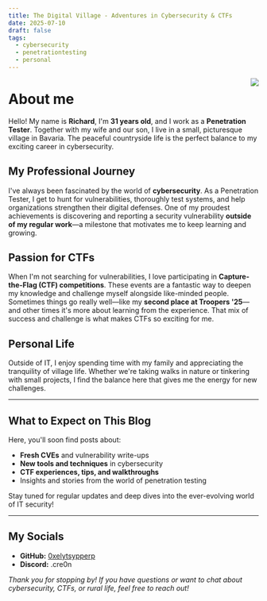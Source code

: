 ```yaml
---
title: The Digital Village - Adventures in Cybersecurity & CTFs
date: 2025-07-10
draft: false
tags:
  - cybersecurity
  - penetrationtesting
  - personal
---
```


<img src="/images/me.png" class="runde-bild" style="float: right">

# About me

Hello! My name is **Richard**, I'm **31 years old**, and I work as a **Penetration Tester**. Together with my wife and our son, I live in a small, picturesque village in Bavaria. The peaceful countryside life is the perfect balance to my exciting career in cybersecurity.

## My Professional Journey

I've always been fascinated by the world of **cybersecurity**. As a Penetration Tester, I get to hunt for vulnerabilities, thoroughly test systems, and help organizations strengthen their digital defenses. One of my proudest achievements is discovering and reporting a security vulnerability **outside of my regular work**—a milestone that motivates me to keep learning and growing.

## Passion for CTFs

When I'm not searching for vulnerabilities, I love participating in **Capture-the-Flag (CTF) competitions**. These events are a fantastic way to deepen my knowledge and challenge myself alongside like-minded people. Sometimes things go really well—like my **second place at Troopers '25**—and other times it's more about learning from the experience. That mix of success and challenge is what makes CTFs so exciting for me.

## Personal Life

Outside of IT, I enjoy spending time with my family and appreciating the tranquility of village life. Whether we're taking walks in nature or tinkering with small projects, I find the balance here that gives me the energy for new challenges.

---

## What to Expect on This Blog

Here, you'll soon find posts about:

- **Fresh CVEs** and vulnerability write-ups
- **New tools and techniques** in cybersecurity
- **CTF experiences, tips, and walkthroughs**
- Insights and stories from the world of penetration testing

Stay tuned for regular updates and deep dives into the ever-evolving world of IT security!

---
## My Socials

- **GitHub:** [0xelytsypperp](https://github.com/0xelytsypperp)
- **Discord:** .cre0n

*Thank you for stopping by! If you have questions or want to chat about cybersecurity, CTFs, or rural life, feel free to reach out!*
